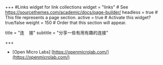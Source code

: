 +++
#Links widget for link collections
widget = "links"  # See https://sourcethemes.com/academic/docs/page-builder/
headless = true  # This file represents a page section.
active = true  # Activate this widget? true/false
weight = 150  # Order that this section will appear.

title = "连&nbsp;&nbsp;&nbsp;&nbsp;接"
subtitle = "分享一些有用有趣的连接"

+++

* [Open Micro Labs] [https://openmicrolab.com/](https://openmicrolab.com/)